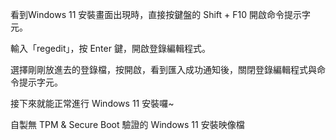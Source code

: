 看到Windows 11 安裝畫面出現時，直接按鍵盤的 Shift + F10 開啟命令提示字元。

輸入「regedit」，按 Enter 鍵，開啟登錄編輯程式。

選擇剛剛放進去的登錄檔，按開啟，看到匯入成功通知後，關閉登錄編輯程式與命令提示字元。

接下來就能正常進行 Windows 11 安裝囉~

自製無 TPM & Secure Boot 驗證的 Windows 11 安裝映像檔
